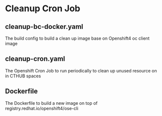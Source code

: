 # Cleanup Cron Job

## cleanup-bc-docker.yaml

The build config to build a clean up image base on Openshift4 oc client image

## cleanup-cron.yaml

The Openshift Cron Job to run periodically to clean up unused resource on in CTHUB spaces

## Dockerfile

The Dockerfile to build a new image on top of registry.redhat.io/openshift4/ose-cli
